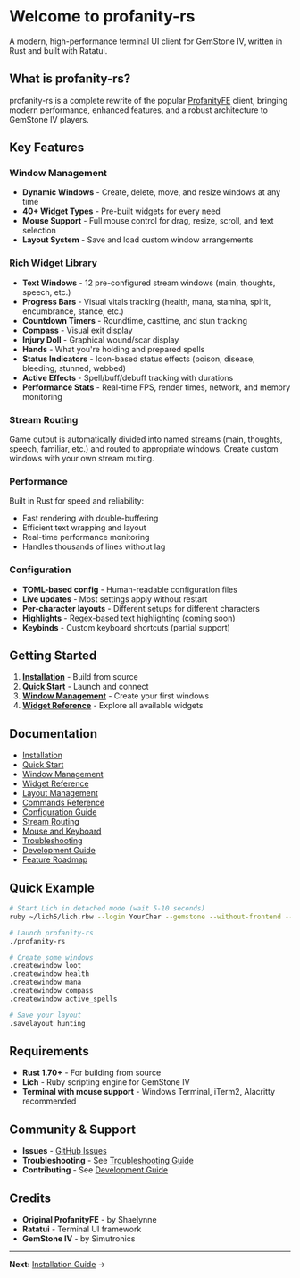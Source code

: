 # Welcome to profanity-rs

A modern, high-performance terminal UI client for GemStone IV, written in Rust and built with Ratatui.

## What is profanity-rs?

profanity-rs is a complete rewrite of the popular [ProfanityFE](https://github.com/elanthia-online/profanity) client, bringing modern performance, enhanced features, and a robust architecture to GemStone IV players.

## Key Features

### Window Management
- **Dynamic Windows** - Create, delete, move, and resize windows at any time
- **40+ Widget Types** - Pre-built widgets for every need
- **Mouse Support** - Full mouse control for drag, resize, scroll, and text selection
- **Layout System** - Save and load custom window arrangements

### Rich Widget Library
- **Text Windows** - 12 pre-configured stream windows (main, thoughts, speech, etc.)
- **Progress Bars** - Visual vitals tracking (health, mana, stamina, spirit, encumbrance, stance, etc.)
- **Countdown Timers** - Roundtime, casttime, and stun tracking
- **Compass** - Visual exit display
- **Injury Doll** - Graphical wound/scar display
- **Hands** - What you're holding and prepared spells
- **Status Indicators** - Icon-based status effects (poison, disease, bleeding, stunned, webbed)
- **Active Effects** - Spell/buff/debuff tracking with durations
- **Performance Stats** - Real-time FPS, render times, network, and memory monitoring

### Stream Routing
Game output is automatically divided into named streams (main, thoughts, speech, familiar, etc.) and routed to appropriate windows. Create custom windows with your own stream routing.

### Performance
Built in Rust for speed and reliability:
- Fast rendering with double-buffering
- Efficient text wrapping and layout
- Real-time performance monitoring
- Handles thousands of lines without lag

### Configuration
- **TOML-based config** - Human-readable configuration files
- **Live updates** - Most settings apply without restart
- **Per-character layouts** - Different setups for different characters
- **Highlights** - Regex-based text highlighting (coming soon)
- **Keybinds** - Custom keyboard shortcuts (partial support)

## Getting Started

1. **[Installation](https://github.com/Nisugi/Profanitui/wiki/Installation)** - Build from source
2. **[Quick Start](https://github.com/Nisugi/Profanitui/wiki/Quick-Start)** - Launch and connect
3. **[Window Management](https://github.com/Nisugi/Profanitui/wiki/Window-Management)** - Create your first windows
4. **[Widget Reference](https://github.com/Nisugi/Profanitui/wiki/Widget-Reference)** - Explore all available widgets

## Documentation

- [Installation](https://github.com/Nisugi/Profanitui/wiki/Installation)
- [Quick Start](https://github.com/Nisugi/Profanitui/wiki/Quick-Start)
- [Window Management](https://github.com/Nisugi/Profanitui/wiki/Window-Management)
- [Widget Reference](https://github.com/Nisugi/Profanitui/wiki/Widget-Reference)
- [Layout Management](https://github.com/Nisugi/Profanitui/wiki/Layout-Management)
- [Commands Reference](https://github.com/Nisugi/Profanitui/wiki/Commands-Reference)
- [Configuration Guide](https://github.com/Nisugi/Profanitui/wiki/Configuration-Guide)
- [Stream Routing](https://github.com/Nisugi/Profanitui/wiki/Stream-Routing)
- [Mouse and Keyboard](https://github.com/Nisugi/Profanitui/wiki/Mouse-and-Keyboard)
- [Troubleshooting](https://github.com/Nisugi/Profanitui/wiki/Troubleshooting)
- [Development Guide](https://github.com/Nisugi/Profanitui/wiki/Development-Guide)
- [Feature Roadmap](https://github.com/Nisugi/Profanitui/wiki/Feature-Roadmap)

## Quick Example

```bash
# Start Lich in detached mode (wait 5-10 seconds)
ruby ~/lich5/lich.rbw --login YourChar --gemstone --without-frontend --detachable-client=8000

# Launch profanity-rs
./profanity-rs

# Create some windows
.createwindow loot
.createwindow health
.createwindow mana
.createwindow compass
.createwindow active_spells

# Save your layout
.savelayout hunting
```

## Requirements

- **Rust 1.70+** - For building from source
- **Lich** - Ruby scripting engine for GemStone IV
- **Terminal with mouse support** - Windows Terminal, iTerm2, Alacritty recommended

## Community & Support

- **Issues** - [GitHub Issues](https://github.com/Nisugi/Profanitui/issues)
- **Troubleshooting** - See [Troubleshooting Guide](https://github.com/Nisugi/Profanitui/wiki/Troubleshooting)
- **Contributing** - See [Development Guide](https://github.com/Nisugi/Profanitui/wiki/Development-Guide)

## Credits

- **Original ProfanityFE** - by Shaelynne
- **Ratatui** - Terminal UI framework
- **GemStone IV** - by Simutronics

---

**Next:** [Installation Guide](https://github.com/Nisugi/Profanitui/wiki/Installation) →
